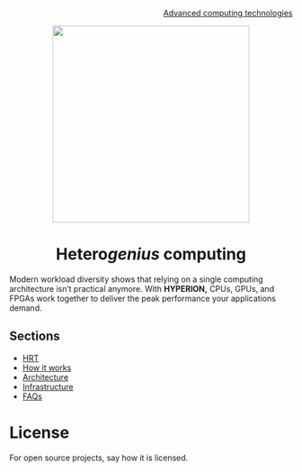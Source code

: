 <p align="right">
<a href="https://github.com/oreol-ag/oreol-web#--advanced-computing-technologies">Advanced computing technologies</a>
</p>

<p align="center">
<img src="https://github.com/oreol-ag/hyperion/blob/main/Hyperion-removebg.png" align="center" width="350">
</p>

<h1 align="center">
Hetero<i>genius</i> computing
</h1>

Modern workload diversity shows that relying on a single computing architecture isn’t practical anymore. With **HYPERION,** CPUs, GPUs, and FPGAs work together to deliver the peak performance your applications demand.

## Sections
* [HRT](https://github.com/oreol-ag/hrt#hyperion-runtime)
* [How it works]()
* [Architecture]()
* [Infrastructure]()
* [FAQs](./faqs.md)

# License
For open source projects, say how it is licensed.